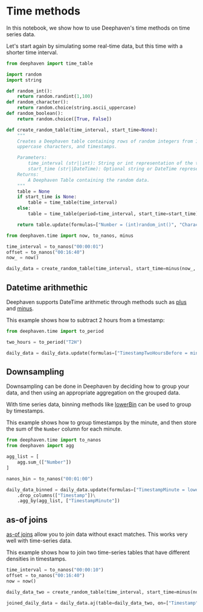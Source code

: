 # Time methods

In this notebook, we show how to use Deephaven's time methods on time series data.

Let's start again by simulating some real-time data, but this time with a shorter time interval.

```python
from deephaven import time_table

import random
import string

def random_int():
    return random.randint(1,100)
def random_character():
    return random.choice(string.ascii_uppercase)
def random_boolean():
    return random.choice([True, False])

def create_random_table(time_interval, start_time=None):
    """
    Creates a Deephaven table containing rows of random integers from 1 to 99, random
    uppercase characters, and timestamps.

    Parameters:
        time_interval (str||int): String or int representation of the time interval between rows.
        start_time (str||DateTime): Optional string or DateTime representation of the start time.
    Returns:
        A Deephaven Table containing the random data.
    """
    table = None
    if start_time is None:
        table = time_table(time_interval)
    else:
        table = time_table(period=time_interval, start_time=start_time)

    return table.update(formulas=["Number = (int)random_int()", "Character = (String)random_character()", "Boolean = (boolean)random_boolean()"])

from deephaven.time import now, to_nanos, minus

time_interval = to_nanos("00:00:01")
offset = to_nanos("00:16:40")
now_ = now()

daily_data = create_random_table(time_interval, start_time=minus(now_, offset))
```

## Datetime arithmethic

Deephaven supports DateTime arithmetic through methods such as [plus](https://deephaven.io/core/docs/reference/time/datetime/plus/) and [minus](https://deephaven.io/core/docs/reference/time/datetime/minus/).

This example shows how to subtract 2 hours from a timestamp:

```python
from deephaven.time import to_period

two_hours = to_period("T2H")

daily_data = daily_data.update(formulas=["TimestampTwoHoursBefore = minus(Timestamp, two_hours)"])
```

## Downsampling

Downsampling can be done in Deephaven by deciding how to group your data, and then using an appropriate aggregation on the grouped data.

With time series data, binning methods like [lowerBin](https://deephaven.io/core/docs/reference/time/datetime/lowerBin/) can be used to group by timestamps.

This example shows how to group timestamps by the minute, and then store the sum of the `Number` column for each minute.

```python
from deephaven.time import to_nanos
from deephaven import agg

agg_list = [
    agg.sum_(["Number"])
]

nanos_bin = to_nanos("00:01:00")

daily_data_binned = daily_data.update(formulas=["TimestampMinute = lowerBin(Timestamp, nanos_bin)"])\
    .drop_columns(["Timestamp"])\
    .agg_by(agg_list, ["TimestampMinute"])
```

## as-of joins

[as-of joins](https://deephaven.io/core/docs/reference/table-operations/join/aj/) allow you to join data without exact matches. This works very well with time-series data.

This example shows how to join two time-series tables that have different densities in timestamps.

```python
time_interval = to_nanos("00:00:10")
offset = to_nanos("00:16:40")
now = now()

daily_data_two = create_random_table(time_interval, start_time=minus(now, offset))

joined_daily_data = daily_data.aj(table=daily_data_two, on=["Timestamp"], joins=["NumberTwo = Number", "CharacterTwo = Character", "BooleanTwo = Boolean"])
```

